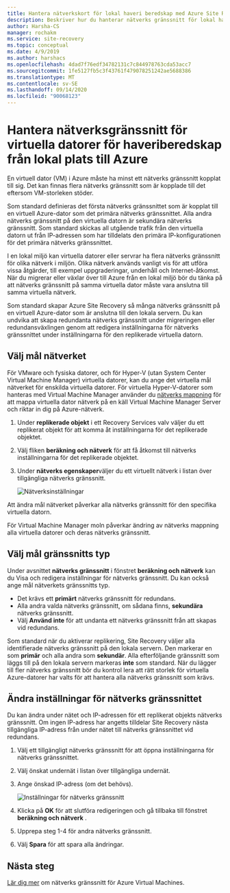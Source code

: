 ```yaml
---
title: Hantera nätverkskort för lokal haveri beredskap med Azure Site Recovery
description: Beskriver hur du hanterar nätverks gränssnitt för lokal haveri beredskap till Azure med Azure Site Recovery
author: Harsha-CS
manager: rochakm
ms.service: site-recovery
ms.topic: conceptual
ms.date: 4/9/2019
ms.author: harshacs
ms.openlocfilehash: 4dad7f76edf34782131c7c844978763cda53acc7
ms.sourcegitcommit: 1fe5127fb5c3f43761f479078251242ae5688386
ms.translationtype: MT
ms.contentlocale: sv-SE
ms.lasthandoff: 09/14/2020
ms.locfileid: "90068123"
---
```

# <a name="manage-vm-network-interfaces-for-on-premises-disaster-recovery-to-azure"></a>Hantera nätverksgränssnitt för virtuella datorer för haveriberedskap från lokal plats till Azure

En virtuell dator (VM) i Azure måste ha minst ett nätverks gränssnitt kopplat till sig. Det kan finnas flera nätverks gränssnitt som är kopplade till det eftersom VM-storleken stöder.

Som standard definieras det första nätverks gränssnittet som är kopplat till en virtuell Azure-dator som det primära nätverks gränssnittet. Alla andra nätverks gränssnitt på den virtuella datorn är sekundära nätverks gränssnitt. Som standard skickas all utgående trafik från den virtuella datorn ut från IP-adressen som har tilldelats den primära IP-konfigurationen för det primära nätverks gränssnittet.

I en lokal miljö kan virtuella datorer eller servrar ha flera nätverks gränssnitt för olika nätverk i miljön. Olika nätverk används vanligt vis för att utföra vissa åtgärder, till exempel uppgraderingar, underhåll och Internet-åtkomst. När du migrerar eller växlar över till Azure från en lokal miljö bör du tänka på att nätverks gränssnitt på samma virtuella dator måste vara anslutna till samma virtuella nätverk.

Som standard skapar Azure Site Recovery så många nätverks gränssnitt på en virtuell Azure-dator som är anslutna till den lokala servern. Du kan undvika att skapa redundanta nätverks gränssnitt under migreringen eller redundansväxlingen genom att redigera inställningarna för nätverks gränssnittet under inställningarna för den replikerade virtuella datorn.

## <a name="select-the-target-network"></a>Välj mål nätverket

För VMware och fysiska datorer, och för Hyper-V (utan System Center Virtual Machine Manager) virtuella datorer, kan du ange det virtuella mål nätverket för enskilda virtuella datorer. För virtuella Hyper-V-datorer som hanteras med Virtual Machine Manager använder du [nätverks mappning](./hyper-v-vmm-network-mapping.md) för att mappa virtuella dator nätverk på en käll Virtual Machine Manager Server och riktar in dig på Azure-nätverk.

1. Under **replikerade objekt** i ett Recovery Services valv väljer du ett replikerat objekt för att komma åt inställningarna för det replikerade objektet.

2. Välj fliken **beräkning och nätverk** för att få åtkomst till nätverks inställningarna för det replikerade objektet.

3. Under **nätverks egenskaper**väljer du ett virtuellt nätverk i listan över tillgängliga nätverks gränssnitt.

    ![Nätverksinställningar](./media/site-recovery-manage-network-interfaces-on-premises-to-azure/compute-and-network.png)

Att ändra mål nätverket påverkar alla nätverks gränssnitt för den specifika virtuella datorn.

För Virtual Machine Manager moln påverkar ändring av nätverks mappning alla virtuella datorer och deras nätverks gränssnitt.

## <a name="select-the-target-interface-type"></a>Välj mål gränssnitts typ

Under avsnittet **nätverks gränssnitt** i fönstret **beräkning och nätverk** kan du Visa och redigera inställningar för nätverks gränssnitt. Du kan också ange mål nätverkets gränssnitts typ.

- Det krävs ett **primärt** nätverks gränssnitt för redundans.
- Alla andra valda nätverks gränssnitt, om sådana finns, **sekundära** nätverks gränssnitt.
- Välj **Använd inte** för att undanta ett nätverks gränssnitt från att skapas vid redundans.

Som standard när du aktiverar replikering, Site Recovery väljer alla identifierade nätverks gränssnitt på den lokala servern. Den markerar en som **primär** och alla andra som **sekundär**. Alla efterföljande gränssnitt som läggs till på den lokala servern markeras **inte** som standard. När du lägger till fler nätverks gränssnitt bör du kontrol lera att rätt storlek för virtuella Azure-datorer har valts för att hantera alla nätverks gränssnitt som krävs.

## <a name="modify-network-interface-settings"></a>Ändra inställningar för nätverks gränssnittet

Du kan ändra under nätet och IP-adressen för ett replikerat objekts nätverks gränssnitt. Om ingen IP-adress har angetts tilldelar Site Recovery nästa tillgängliga IP-adress från under nätet till nätverks gränssnittet vid redundans.

1. Välj ett tillgängligt nätverks gränssnitt för att öppna inställningarna för nätverks gränssnittet.

2. Välj önskat undernät i listan över tillgängliga undernät.

3. Ange önskad IP-adress (om det behövs).

    ![Inställningar för nätverks gränssnitt](./media/site-recovery-manage-network-interfaces-on-premises-to-azure/network-interface-settings.png)

4. Klicka på **OK** för att slutföra redigeringen och gå tillbaka till fönstret **beräkning och nätverk** .

5. Upprepa steg 1-4 för andra nätverks gränssnitt.

6. Välj **Spara** för att spara alla ändringar.

## <a name="next-steps"></a>Nästa steg
  [Lär dig mer](../virtual-network/virtual-network-network-interface-vm.md) om nätverks gränssnitt för Azure Virtual Machines.
